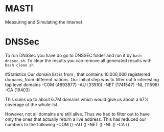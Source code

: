 # MASTI
Measuring and Simulating the Internet 

# DNSSec
To run DNSSec you have do go to DNSSEC folder and run it by `bash dnssec.sh`. To clear the results you can remove all generated results with `bash clean.sh`


#Statistics
Our domain list is from <includelink>, that contains 10,000,000 registerred domains, from different nations.
Our initial step was to filter out 5 interesting top level domains
-COM (4893877) 
-AU (33510)
-NET (1741547)
-NL (11598)
-CA (19403)

This sums up to about 6.7M domains which would give us about a 67% coverage of the whole list. 

However, not all domains are still alive. Thus we had to filter out to have only the ones that actually return a live address. This has reduced our numbers to the following 
-COM () 
-AU ()
-NET ()
-NL ()
-CA () 